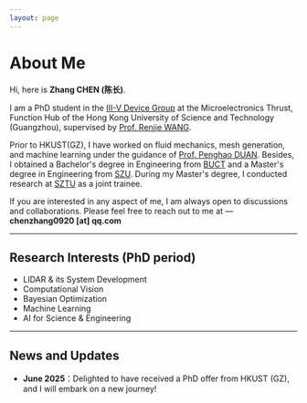 ```yaml
---
layout: page
---
```


# About Me

<!--
<img src="./images/1_personal profile picture.jpg" class="floatpic">
-->

Hi, here is **Zhang CHEN (陈长)**.

I am a PhD student in the [III-V Device Group](https://personal.hkust-gz.edu.cn/renjiewang/#/offline/rlKIqrQFaY3?cps=hide&rps=hide&nav=0&ha=0&la=0&fc=0&out=0&rt=0) at the Microelectronics Thrust, Function Hub of the Hong Kong University of Science and Technology (Guangzhou), supervised by [Prof. Renjie WANG](https://facultyprofiles.hkust-gz.edu.cn/faculty-personal-page?id=256).

Prior to HKUST(GZ), I have worked on fluid mechanics, mesh generation, and machine learning under the guidance of [Prof. Penghao DUAN](https://scholars.cityu.edu.hk/en/persons/pengduan). Besides, I obtained a Bachelor's degree in Engineering from [BUCT](https://www.buct.edu.cn/main.htm) and a Master's degree in Engineering from [SZU](https://www.szu.edu.cn/). During my Master's degree, I conducted research at [SZTU](https://www.sztu.edu.cn/) as a joint trainee.

If you are interested in any aspect of me, I am always open to discussions and collaborations. Please feel free to reach out to me at — **chenzhang0920 [at] qq.com**

---

## Research Interests (PhD period)

- LIDAR & its System Development
- Computational Vision
- Bayesian Optimization
- Machine Learning
- AI for Science & Engineering

---

## News and Updates

- **June 2025**：Delighted to have received a PhD offer from HKUST (GZ), and I will embark on a new journey!


<br>

